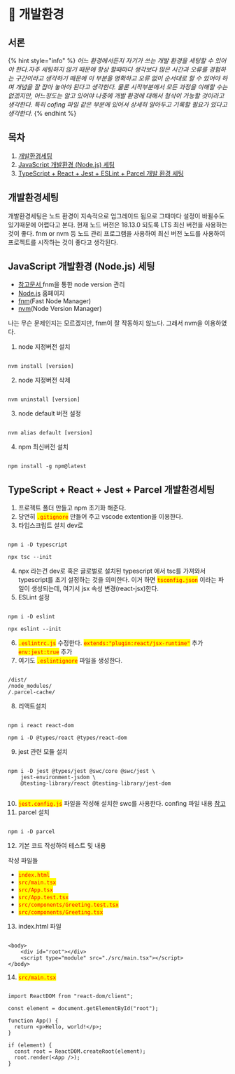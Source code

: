 # 🔴 개발환경

## 서론

{% hint style="info" %}
_어느 환경에서든지 자기가 쓰는 개발 환경을 세팅할 수 있어야 한다.자주 세팅하지 않기 때문에 항상 할때마다 생각보다 많은 시간과 오류를 경험하는 구간이라고 생각하기 때문에 이 부분을 명확하고 오류 없이 순서대로 할 수 있어야 하며 개념을 잘 잡아 놓아야 된다고 생각한다. 물론 시작부분에서 모든 과정을 이해할 수는 없겠지만, 어느정도는 알고 있어야 나중에 개발 환경에 대해서 첨삭이 가능할 것이라고 생각한다. 특히 cofing 파일 같은 부분에 있어서 상세히 알아두고 기록할 필요가 있다고 생각한다._
{% endhint %}



## 목차

1. [개발환경세팅](dev\_setting.md#undefined-2)
2. [JavaScript 개발환경 (Node.js) 세팅](dev\_setting.md#javascript-node.js)
3. [TypeScript + React + Jest + ESLint + Parcel 개발 환경 세팅](dev\_setting.md#typescript-+-react-+-jest-+-parcel)



## 개발환경세팅

개발환경세팅은 노드 환경이 지속적으로 업그레이드 됨으로 그때마다 설정이 바뀔수도 있기때문에 어렵다고 본다. 현재 노드 버전은 18.13.0 되도록 LTS 최신 버전을 사용하는 것이 좋다. fnm or nvm 등 노드 관리 프로그램을 사용하여 최신 버전 노드를 사용하여 프로젝트를 시작하는 것이 좋다고 생각된다.&#x20;

&#x20;

## JavaScript 개발환경 (Node.js) 세팅

* [참고문서 ](https://github.com/ahastudio/til/blob/main/javascript/20181212-setup-javascript-project.md)fnm을 통한 node version 관리
* [Node.js](https://nodejs.org/en/) 홈페이지
* [fnm](https://github.com/Schniz/fnm)(Fast Node Manager)
* [nvm](https://github.com/nvm-sh/nvm)(Node Version Manager)

나는 무슨 문제인지는 모르겠지만, fnm이 잘 작동하지 않느다. 그래서 nvm을 이용하였다.

1. node 지정버전 설치

```

nvm install [version]

```

2. node 지정버전 삭제

```

nvm uninstall [version]

```

3. node default 버전 설정

```

nvm alias default [version]

```

4. npm 최신버전 설치

```

npm install -g npm@latest

```



## TypeScript + React + Jest + Parcel 개발환경세팅

1. 프로젝트 폴더 만들고 npm 초기화 해준다.
2. 당연히 <mark style="color:red;">`.gitignore`</mark> 만들어 주고 vscode extention을 이용한다.
3. 타입스크립트 설치 dev로

```

npm i -D typescript

npx tsc --init

```

4. npx 라는건 dev로 혹은 글로벌로 설치된 typescript 에서 tsc를 가져와서 typescript를 초기 설정하는 것을 의미한다. 이거 하면 <mark style="color:red;">`tsconfig.json`</mark> 이라는 파일이 생성되는데, 여기서 jsx 속성 변경(react-jsx)한다.
5. ESLint 설정

```

npm i -D eslint

npx eslint --init

```

6. <mark style="color:red;">`.eslintrc.js`</mark> 수정한다. <mark style="color:red;">`extends:"plugin:react/jsx-runtime"`</mark> 추가 <mark style="color:red;">`env:jest:true`</mark> 추가
7. 여기도 <mark style="color:red;">`.eslintignore`</mark> 파일을 생성한다.

```

/dist/
/node_modules/
/.parcel-cache/

```

8. 리액트설치

```

npm i react react-dom

npm i -D @types/react @types/react-dom

```

9. jest 관련 모듈 설치

```

npm i -D jest @types/jest @swc/core @swc/jest \
    jest-environment-jsdom \
    @testing-library/react @testing-library/jest-dom
    
```

10. &#x20;<mark style="color:red;">`jest.config.js`</mark> 파일을 작성해 설치한 swc를 사용한다. confing 파일 내용 [참고](https://github.com/ahastudio/CodingLife/blob/main/20220726/react/jest.config.js)
11. &#x20;parcel 설치

```

npm i -D parcel

```

12. 기본 코드 작성하여 테스트 및  내용

작성 파일들

* <mark style="color:red;">`index.html`</mark>
* <mark style="color:red;">`src/main.tsx`</mark>
* <mark style="color:red;background-color:yellow;">`src/App.tsx`</mark>
* <mark style="color:red;background-color:yellow;">`src/App.test.tsx`</mark>
* <mark style="color:red;background-color:yellow;">`src/components/Greeting.test.tsx`</mark>
* <mark style="color:red;background-color:yellow;">`src/components/Greeting.tsx`</mark>

13. &#x20;index.html 파일

```

<body>
    <div id="root"></div>
    <script type="module" src="./src/main.tsx"></script>
</body>

```

14. &#x20;<mark style="color:red;">`src/main.tsx`</mark>

```

import ReactDOM from "react-dom/client";

const element = document.getElementById("root");

function App() {
  return <p>Hello, world!</p>;
}

if (element) {
  const root = ReactDOM.createRoot(element);
  root.render(<App />);
}

```
